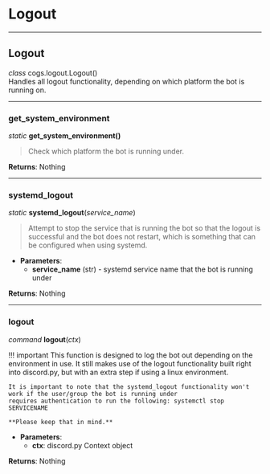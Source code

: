 # Logout

---

## Logout
*class* cogs.logout.Logout()  
Handles all logout functionality, depending on which platform the bot is running on.

---

### get_system_environment
*static* **get_system_environment()**  
>Check which platform the bot is running under.  

**Returns**: Nothing

---

### systemd_logout
*static* **systemd_logout**(*service_name*)  
>Attempt to stop the service that is running the bot so that the logout is successful and the
bot does not restart, which is something that can be configured when using systemd.  

* **Parameters**:
    * **service_name** (str) - systemd service name that the bot is running under  
    
**Returns**: Nothing
  
---

### logout
*command* **logout**(*ctx*)  

!!! important
    This function is designed to log the bot out depending on the environment in use.  It still 
    makes use of the logout functionality built right into discord.py, but with an extra step if using a linux 
    environment.  
    
    It is important to note that the systemd_logout functionality won't work if the user/group the bot is running under 
    requires authentication to run the following: systemctl stop SERVICENAME  
    
    **Please keep that in mind.**

* **Parameters**:
    * **ctx**: discord.py Context object  
  
**Returns**: Nothing